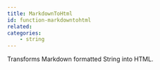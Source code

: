 ```yaml
---
title: MarkdownToHtml
id: function-markdowntohtml
related:
categories:
    - string
---
```


Transforms Markdown formatted String into HTML.